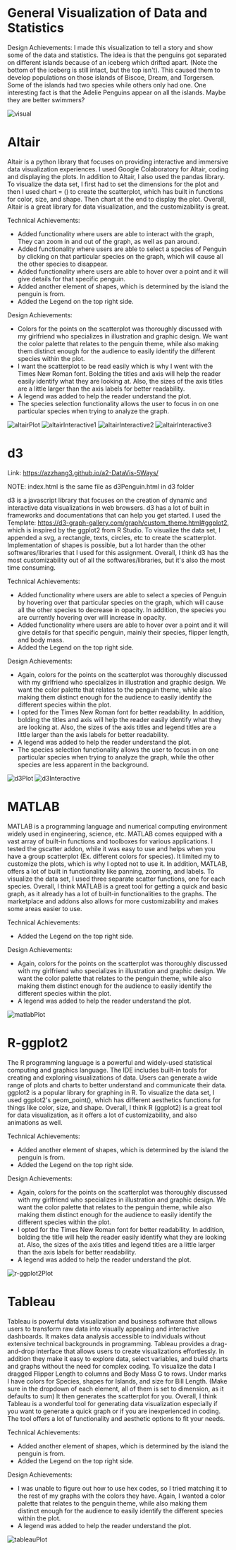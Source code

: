 # General Visualization of Data and Statistics
Design Achievements:
I made this visualization to tell a story and show some of the data and statistics.
The idea is that the penguins got separated on different islands because of an iceberg which drifted apart. (Note the bottom of the iceberg is still intact, but the top isn't). This caused them to develop populations on those islands of Biscoe, Dream, and Torgersen. Some of the islands had two species while others only had one. One interesting fact is that the Adelie Penguins appear on all the islands. Maybe they are better swimmers?

![visual](img/visual.png)


# Altair
Altair is a python library that focuses on providing interactive and immersive data visualization experiences.
I used Google Colaboratory for Altair, coding and displaying the plots.
In addition to Altair, I also used the pandas library.
To visualize the data set, I first had to set the dimensions for the plot and then I used chart = () to create the scatterplot, which has built in functions for color, size, and shape. Then chart at the end to display the plot.
Overall, Altair is a great library for data visualization, and the customizability is great.

Technical Achievements:
- Added functionality where users are able to interact with the graph, They can zoom in and out of the graph, as well as pan around. 
- Added functionality where users are able to select a species of Penguin by clicking on that particular species on the graph, which will cause all the other species to disappear.
- Added functionality where users are able to hover over a point and it will give details for that specific penguin.
- Added another element of shapes, which is determined by the island the penguin is from.
- Added the Legend on the top right side.

Design Achievements: 
- Colors for the points on the scatterplot was thoroughly discussed with my girlfriend who specializes in illustration and graphic design. We want the color palette that relates to the penguin theme, while also making them distinct enough for the audience to easily identify the different species within the plot.
- I want the scatterplot to be read easily which is why I went with the Times New Roman font. Bolding the titles and axis will help the reader easily identify what they are looking at. Also, the sizes of the axis titles are a little larger than the axis labels for better readability.
- A legend was added to help the reader understand the plot.
- The species selection functionality allows the user to focus in on one particular species when trying to analyze the graph. 

![altairPlot](img/altair.png)
![altairInteractive1](img/altair-interactive1.png)
![altairInteractive2](img/altair-interactive2.png)
![altairInteractive3](img/img/altair-interactive3.png)

# d3
Link: https://azzhang3.github.io/a2-DataVis-5Ways/

NOTE: index.html is the same file as d3Penguin.html in d3 folder

d3 is a javascript library that focuses on the creation of dynamic and interactive data visualizations in web browsers.
d3 has a lot of built in frameworks and documentations that can help you get started. 
I used the Template: https://d3-graph-gallery.com/graph/custom_theme.html#ggplot2, which is inspired by the ggplot2 from R Studio.
To visualize the data set, I appended a svg, a rectangle, texts, circles, etc to create the scatterplot.
Implementation of shapes is possible, but a lot harder than the other softwares/libraries that I used for this assignment.
Overall, I think d3 has the most customizability out of all the softwares/libraries, but it's also the most time consuming. 

Technical Achievements:
- Added functionality where users are able to select a species of Penguin by hovering over that particular species on the graph, which will cause all the other species to decrease in opacity. In addition, the species you are currently hovering over will increase in opacity.
- Added functionality where users are able to hover over a point and it will give details for that specific penguin, mainly their species, flipper length, and body mass.
- Added the Legend on the top right side.

Design Achievements: 
- Again, colors for the points on the scatterplot was thoroughly discussed with my girlfriend who specializes in illustration and graphic design. We want the color palette that relates to the penguin theme, while also making them distinct enough for the audience to easily identify the different species within the plot.
- I opted for the Times New Roman font for better readability. In addition, bolding the titles and axis will help the reader easily identify what they are looking at. Also, the sizes of the axis titles and legend titles are a little larger than the axis labels for better readability.
- A legend was added to help the reader understand the plot.
- The species selection functionality allows the user to focus in on one particular species when trying to analyze the graph, while the other species are less apparent in the background.

![d3Plot](img/d3.png)
![d3Interactive](img/d3-interactive.png)

# MATLAB
MATLAB is a programming  language and numerical computing environment widely used in engineering, science, etc.
MATLAB comes equipped with a vast array of built-in functions and toolboxes for various applications.
I tested the gscatter addon, while it was easy to use and helps when you have a group scatterplot (Ex. different colors for species). It limited my to customize the plots, which is why I opted not to use it.
In addition, MATLAB, offers a lot of built in functionality like panning, zooming, and labels.
To visualize the data set, I used three separate scatter functions, one for each species. 
Overall, I think MATLAB is a great tool for getting a quick and basic graph, as it already has a lot of built-in functionalities to the graphs. The marketplace and addons also allows for more customizability and makes some areas easier to use.

Technical Achievements:
- Added the Legend on the top right side.

Design Achievements: 
- Again, colors for the points on the scatterplot was thoroughly discussed with my girlfriend who specializes in illustration and graphic design. We want the color palette that relates to the penguin theme, while also making them distinct enough for the audience to easily identify the different species within the plot.
- A legend was added to help the reader understand the plot.

![matlabPlot](img/matlab.png)

# R-ggplot2
The R programming language is a powerful and widely-used statistical computing and graphics language.
The IDE includes built-in tools for creating and exploring visualizations of data. Users can generate a wide range of plots and charts to better understand and communicate their data.
ggplot2 is a popular library for graphing in R.
To visualize the data set, I used ggplot2's geom_point(), which has different aesthetics functions for things like color, size, and shape.
Overall, I think R (ggplot2) is a great tool for data visualization, as it offers a lot of customizability, and also animations as well.

Technical Achievements:
- Added another element of shapes, which is determined by the island the penguin is from.
- Added the Legend on the top right side.

Design Achievements: 
- Again, colors for the points on the scatterplot was thoroughly discussed with my girlfriend who specializes in illustration and graphic design. We want the color palette that relates to the penguin theme, while also making them distinct enough for the audience to easily identify the different species within the plot.
- I opted for the Times New Roman font for better readability. In addition, bolding the title will help the reader easily identify what they are looking at. Also, the sizes of the axis titles and legend titles are a little larger than the axis labels for better readability.
- A legend was added to help the reader understand the plot.

![r-ggplot2Plot](img/r-ggplot2.png)

# Tableau
Tableau is powerful data visualization and business software that allows users to transform raw data into visually appealing and interactive dashboards.
It makes data analysis accessible to individuals without extensive technical backgrounds in programming.
Tableau provides a drag-and-drop interface that allows users to create visualizations effortlessly. In addition they make it easy to explore data, select variables, and build charts and graphs without the need for complex coding.
To visualize the data I dragged Flipper Length to columns and Body Mass G to rows. Under marks I have colors for Species, shapes for Islands,
and size for Bill Length. (Make sure in the dropdown of each element, all of them is set to dimension, as it defaults to sum) It then generates the scatterplot for you.
Overall, I think Tableau is a wonderful tool for generating data visualization especially if you want to generate a quick graph or if you are inexperienced in coding. The tool offers a lot of functionality and aesthetic options to fit your needs.

Technical Achievements:
- Added another element of shapes, which is determined by the island the penguin is from.
- Added the Legend on the top right side.

Design Achievements: 
- I was unable to figure out how to use hex codes, so I tried matching it to the rest of my graphs with the colors they have. Again, I wanted a color palette that relates to the penguin theme, while also making them distinct enough for the audience to easily identify the different species within the plot.
- A legend was added to help the reader understand the plot.

![tableauPlot](img/tableau.png)
